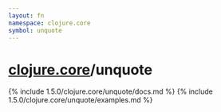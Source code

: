```yaml
---
layout: fn
namespace: clojure.core
symbol: unquote
---
```


# [clojure.core](../)/unquote

{% include 1.5.0/clojure.core/unquote/docs.md %}
{% include 1.5.0/clojure.core/unquote/examples.md %}

